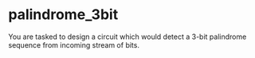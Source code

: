 # palindrome_3bit
 You are tasked to design a circuit which would detect a 3-bit palindrome sequence from incoming stream of bits.
